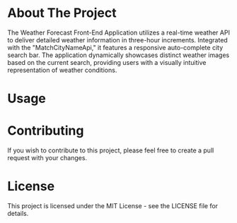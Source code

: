 # About The Project
The Weather Forecast Front-End Application utilizes a real-time weather API 
to deliver detailed weather information in three-hour increments. Integrated 
with the "MatchCityNameApi," it features a responsive auto-complete city search bar. 
The application dynamically showcases distinct weather images based on the current 
search, providing users with a visually intuitive representation of weather conditions. 
# Usage

# Contributing
If you wish to contribute to this project, please feel free to create a pull request with your changes.
# License
This project is licensed under the MIT License - see the LICENSE file for details.

